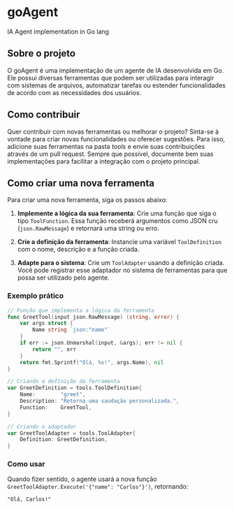 
# goAgent
IA Agent implementation in Go lang

## Sobre o projeto
O goAgent é uma implementação de um agente de IA desenvolvida em Go. Ele possui diversas ferramentas que podem ser utilizadas para interagir com sistemas de arquivos, automatizar tarefas ou estender funcionalidades de acordo com as necessidades dos usuários.

## Como contribuir
Quer contribuir com novas ferramentas ou melhorar o projeto? Sinta-se à vontade para criar novas funcionalidades ou oferecer sugestões. Para isso, adicione suas ferramentas na pasta *tools* e envie suas contribuições através de um pull request. Sempre que possível, documente bem suas implementações para facilitar a integração com o projeto principal.

## Como criar uma nova ferramenta

Para criar uma nova ferramenta, siga os passos abaixo:

1. **Implemente a lógica da sua ferramenta**: Crie uma função que siga o tipo `ToolFunction`. Essa função receberá argumentos como JSON cru (`json.RawMessage`) e retornará uma string ou erro.

2. **Crie a definição da ferramenta**: Instancie uma variável `ToolDefinition` com o nome, descrição e a função criada.

3. **Adapte para o sistema**: Crie um `ToolAdapter` usando a definição criada. Você pode registrar esse adaptador no sistema de ferramentas para que possa ser utilizado pelo agente.

### Exemplo prático

```go
// Função que implementa a lógica da ferramenta
func GreetTool(input json.RawMessage) (string, error) {
    var args struct {
        Name string `json:"name"`
    }
    if err := json.Unmarshal(input, &args); err != nil {
        return "", err
    }
    return fmt.Sprintf("Olá, %s!", args.Name), nil
}

// Criando a definição da ferramenta
var GreetDefinition = tools.ToolDefinition{
    Name:        "greet",
    Description: "Retorna uma saudação personalizada.",
    Function:    GreetTool,
}

// Criando o adaptador
var GreetToolAdapter = tools.ToolAdapter{
    Definition: GreetDefinition,
}
```

### Como usar
Quando fizer sentido, o agente usará a nova função `GreetToolAdapter.Execute('{"name": "Carlos"}')`, retornando:

```
"Olá, Carlos!"
```